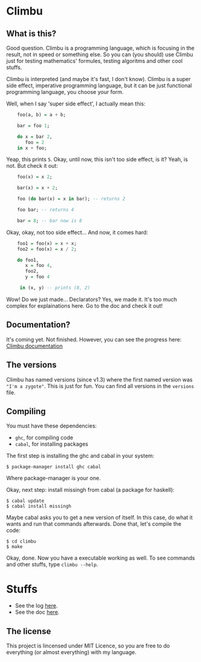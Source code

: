 Climbu
=======
## What is this?
Good question. Climbu is a programming language, which is focusing in the result, not in speed or something else. So you can (you should) use Climbu just for testing mathematics' formules, testing algoritms and other cool stuffs.

Climbu is interpreted (and maybe it's fast, I don't know). Climbu is a super side effect, imperative programming language, but it can be just functional programming language, you choose your form.

Well, when I say 'super side effect', I actually mean this:

```haskell
    foo(a, b) = a + b;

    bar = foo 1;

    do x = bar 2,
       foo = 2
    in x + foo;
```

Yeap, this prints ``5``. Okay, until now, this isn't too side effect, is it? Yeah, is not. But check it out:

```haskell
    foo(x) = x 2;

    bar(x) = x + 2;

    foo (do bar(x) = x in bar); -- returns 2

    foo bar; -- returns 4

    bar = 8; -- bar now is 8
```

Okay, okay, not too side effect... And now, it comes hard:

```haskell
    foo1 = foo(x) = x + x;
    foo2 = foo(x) = x / 2;

    do foo1,
       x = foo 4,
       foo2,
       y = foo 4

     in (x, y) -- prints (8, 2)
```

Wow! Do we just made... Declarators? Yes, we made it. It's too much complex for explainations here. Go to the doc and check it out!

## Documentation?
It's coming yet. Not finished. However, you can see the progress here: [Climbu documentation](http://climbu.readthedocs.org/en/latest/)

## The versions
Climbu has named versions (since v1.3) where the first named version was ``"I'm a zygote"``. This is just for fun. You can find all versions in the ``versions`` file.

## Compiling
You must have these dependencies:

+ ``ghc``, for compiling code
+ ``cabal``, for installing packages

The first step is installing the ghc and cabal in your system:

    $ package-manager install ghc cabal

Where package-manager is your one.

Okay, next step: install missingh from cabal (a package for haskell):

    $ cabal update
    $ cabal install missingh

Maybe cabal asks you to get a new version of itself. In this case, do what it wants and run that commands afterwards. Done that, let's compile the code:

    $ cd climbu
    $ make

Okay, done. Now you have a executable working as well. To see commands and other stuffs, type  ``climbu --help``.

# Stuffs
+ See the log [here](https://github.com/thelostt/climbu/blob/master/log.md).
+ See the doc [here](http://climbu.readthedocs.org/en/latest/).

## The license
This project is lincensed under MIT Licence, so you are free to do everything (or almost everything) with my language.
